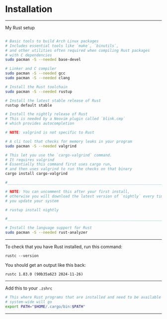 # Installation
_______________________________________________________________________________
My Rust setup

```sh

# Basic tools to build Arch Linux packages
# Includes essential tools like `make`, `binutils`, 
# and other utilities often required when compiling Rust packages 
# with C dependencies
sudo pacman -S --needed base-devel

# Linker and C compiler
sudo pacman -S --needed gcc
sudo pacman -S --needed clang

# Install the Rust toolchain
sudo pacman -S --needed rustup

# Install the latest stable release of Rust
rustup default stable

# Install the nightly release of Rust
# This is needed by a Neovim plugin called `blink.cmp`
# which provides autocompletion

# NOTE: valgrind is not specific to Rust

# A cli tool that checks for memory leaks in your program
sudo pacman -S --needed valgrind

# This let you use the `cargo-valgrind` command. 
# It requires valgrind
# Essentially this command first uses cargo run, 
# and then uses valgrind to run the checks on that binary
cargo install cargo-valgrind

#______________________________________________________________________________

# NOTE: You can uncomment this after your first install,
# otherwise you will download the latest version of `nightly` every time
# you update your system

# rustup install nightly

#______________________________________________________________________________

# Install the language support for Rust
sudo pacman -S --needed rust-analyzer

```
_______________________________________________________________________________
To check that you have Rust installed, run this command:

```
rustc --version
```

You should get an output like this back:

```
rustc 1.83.0 (90b35a623 2024-11-26)
```
_______________________________________________________________________________
Add this to your `.zshrc`

```sh
# This where Rust programs that are installed and need to be available
# system-wide will go
export PATH="$HOME/.cargo/bin:$PATH"
```
_______________________________________________________________________________
